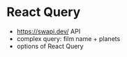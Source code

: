 # React Query

* https://swapi.dev/ API
* complex query: film name + planets
* options of React Query
